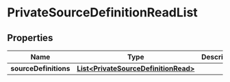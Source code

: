

# PrivateSourceDefinitionReadList


## Properties

| Name | Type | Description | Notes |
|------------ | ------------- | ------------- | -------------|
|**sourceDefinitions** | [**List&lt;PrivateSourceDefinitionRead&gt;**](PrivateSourceDefinitionRead.md) |  |  |




